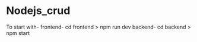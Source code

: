 # Nodejs_crud
To start with-
frontend-    cd frontend > npm run dev
backend-     cd backend > npm start
